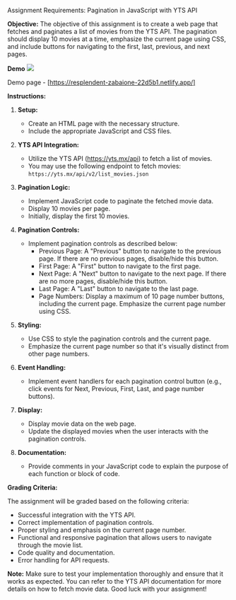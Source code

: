 Assignment Requirements: Pagination in JavaScript with YTS API

**Objective:**
The objective of this assignment is to create a web page that fetches and paginates a list of movies from the YTS API. The pagination should display 10 movies at a time, emphasize the current page using CSS, and include buttons for navigating to the first, last, previous, and next pages.


**Demo** 
![](https://cdn.discordapp.com/attachments/1149469347123830804/1171470962689069128/screencapture-file-C-Courses-comp1537-f23-Assignment2-index-html-2023-11-07-07_25_27.png?ex=655ccc5a&is=654a575a&hm=3cf8df226fdd42b8c665729c33eb4cdff94ba7554047044def26b3ac25df21af&)

Demo page - [https://resplendent-zabaione-22d5b1.netlify.app/]

**Instructions:**

1. **Setup:**
   - Create an HTML page with the necessary structure.
   - Include the appropriate JavaScript and CSS files.

2. **YTS API Integration:**
   - Utilize the YTS API (https://yts.mx/api) to fetch a list of movies.
   - You may use the following endpoint to fetch movies: `https://yts.mx/api/v2/list_movies.json`

3. **Pagination Logic:**
   - Implement JavaScript code to paginate the fetched movie data.
   - Display 10 movies per page.
   - Initially, display the first 10 movies.

4. **Pagination Controls:**
   - Implement pagination controls as described below:
     - Previous Page: A "Previous" button to navigate to the previous page. If there are no previous pages, disable/hide this button.
     - First Page: A "First" button to navigate to the first page.
     - Next Page: A "Next" button to navigate to the next page. If there are no more pages, disable/hide this button.
     - Last Page: A "Last" button to navigate to the last page.
     - Page Numbers: Display a maximum of 10 page number buttons, including the current page. Emphasize the current page number using CSS.

5. **Styling:**
   - Use CSS to style the pagination controls and the current page.
   - Emphasize the current page number so that it's visually distinct from other page numbers.

6. **Event Handling:**
   - Implement event handlers for each pagination control button (e.g., click events for Next, Previous, First, Last, and page number buttons).

7. **Display:**
   - Display movie data on the web page.
   - Update the displayed movies when the user interacts with the pagination controls.

8. **Documentation:**
   - Provide comments in your JavaScript code to explain the purpose of each function or block of code.


**Grading Criteria:**

The assignment will be graded based on the following criteria:

- Successful integration with the YTS API.
- Correct implementation of pagination controls.
- Proper styling and emphasis on the current page number.
- Functional and responsive pagination that allows users to navigate through the movie list.
- Code quality and documentation.
- Error handling for API requests.

**Note:**
Make sure to test your implementation thoroughly and ensure that it works as expected. You can refer to the YTS API documentation for more details on how to fetch movie data. Good luck with your assignment!